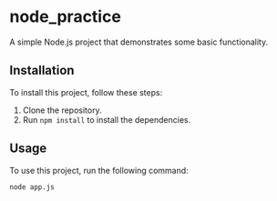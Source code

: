 # node_practice


A simple Node.js project that demonstrates some basic functionality.

## Installation

To install this project, follow these steps:

1. Clone the repository.
2. Run `npm install` to install the dependencies.

## Usage


To use this project, run the following command:

```bash
node app.js
